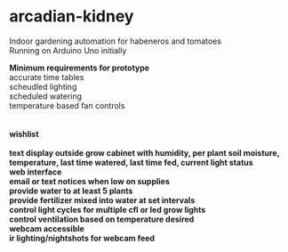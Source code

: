 # arcadian-kidney
Indoor gardening automation for habeneros and tomatoes
<br>Running on Arduino Uno initially

<B>Minimum requirements for prototype</B>
<br>accurate time tables
<br>scheudled lighting
<br>scheduled watering
<br>temperature based fan controls
<br>
<br>
<br>
<B>wishlist<B><br>
<br>text display outside grow cabinet with humidity, per plant soil moisture, temperature, last time watered, last time fed, current light status
<br>web interface
<br>email or text notices when low on supplies
<br>provide water to at least 5 plants
<br>provide fertilizer mixed into water at set intervals
<br>control light cycles for multiple cfl or led grow lights
<br>control ventilation based on temperature desired
<br>webcam accessible
<br>ir lighting/nightshots for webcam feed
<br>
<br>
